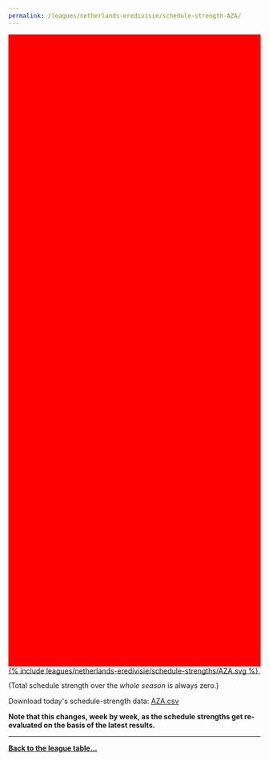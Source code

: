 ```yaml
---
permalink: /leagues/netherlands-eredivisie/schedule-strength-AZA/
---
```


<style>
.svg-wrap {
    background-color:red;
    height:0;
    padding-top:250%; /* 350px/550px */
    position: relative;
}

svg {
    background-color: white;
    height: 100%;
    display:block;
    width: 100%;
    position: absolute;
    top:0;
    left:0;
}
</style>


<div class="svg-wrap">
{% include leagues/netherlands-eredivisie/schedule-strengths/AZA.svg %}
</div>

-----

(Total schedule strength over the *whole season* is always zero.)


Download today's schedule-strength data: [AZA.csv](/assets/leagues/netherlands-eredivisie/2022/schedule-strengths/AZA.csv)

**Note that this changes, week by week, as the schedule strengths get re-evaluated on the
basis of the latest results.**

-----

[**Back to the league table...**](/leagues/netherlands-eredivisie)



